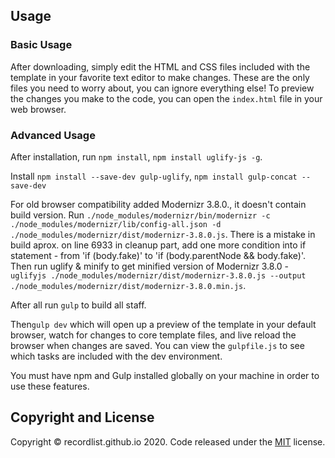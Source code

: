 ## Usage

### Basic Usage

After downloading, simply edit the HTML and CSS files included with the template in your favorite text editor to make changes. These are the only files you need to worry about, you can ignore everything else! To preview the changes you make to the code, you can open the `index.html` file in your web browser.

### Advanced Usage

After installation, run `npm install`, `npm install uglify-js -g`.

Install `npm install --save-dev gulp-uglify`, `npm install gulp-concat --save-dev`

For old browser compatibility added Modernizr 3.8.0., it doesn't contain build version.
Run `./node_modules/modernizr/bin/modernizr -c ./node_modules/modernizr/lib/config-all.json -d ./node_modules/modernizr/dist/modernizr-3.8.0.js`.
There is a mistake in build aprox. on line 6933 in cleanup part, add one more condition into if statement - from 'if (body.fake)' to 'if (body.parentNode && body.fake)'.
Then run uglify & minify to get minified version of Modernizr 3.8.0 -
`uglifyjs ./node_modules/modernizr/dist/modernizr-3.8.0.js --output ./node_modules/modernizr/dist/modernizr-3.8.0.min.js`.

After all run `gulp` to build all staff.

Then`gulp dev` which will open up a preview of the template in your default browser, watch for changes to core template files, and live reload the browser when changes are saved. You can view the `gulpfile.js` to see which tasks are included with the dev environment.

You must have npm and Gulp installed globally on your machine in order to use these features.

## Copyright and License

Copyright © recordlist.github.io 2020. Code released under the [MIT](https://github.com/recordlist/recordlist.github.io/blob/master/LICENSE) license.